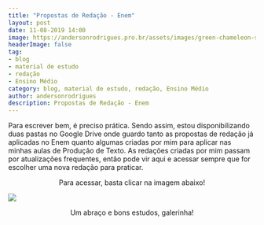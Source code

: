 ```yaml
---
title: "Propostas de Redação - Enem"
layout: post
date: 11-08-2019 14:00
image: https://andersonrodrigues.pro.br/assets/images/green-chameleon-s9CC2SKySJM-unsplash.jpg
headerImage: false
tag:
- blog
- material de estudo
- redação
- Ensino Médio
category: blog, material de estudo, redação, Ensino Médio
author: andersonrodrigues
description: Propostas de Redação - Enem
---
```

Para escrever bem, é preciso prática. Sendo assim, estou disponibilizando duas pastas no Google Drive onde guardo tanto as propostas de redação já aplicadas no Enem quanto algumas criadas por mim para aplicar nas minhas aulas de Produção de Texto. As redações criadas por mim passam por atualizações frequentes, então pode vir aqui e acessar sempre que for escolher uma nova redação para praticar.

<center>Para acessar, basta clicar na imagem abaixo!</center>

[![](https://drive.google.com/drive/folders/1sqTHvHw7u3VRnQzClc9gxNuEl-LkEt5m?usp=sharing)](https://andersonrodrigues.pro.br/assets/images/iconfinder_Folder_-_Google_Docs_99854.png)

<center>Um abraço e bons estudos, galerinha!</center>
